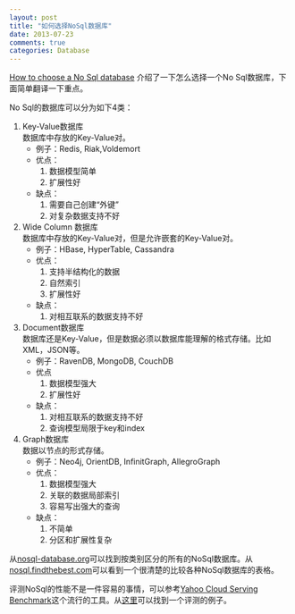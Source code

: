 ```yaml
---
layout: post
title: "如何选择NoSql数据库"
date: 2013-07-23
comments: true
categories: Database
---
```

<p><a href="http://blogs.microsoft.co.il/blogs/applisec/archive/2013/07/10/how-to-choose-a-no-sql-database.aspx">How to choose a No Sql database</a> 介绍了一下怎么选择一个No Sql数据库，下面简单翻译一下重点。</p>  <p>No Sql的数据库可以分为如下4类： </p>  <ol>   <li>Key-Value数据库     <br />数据库中存放的Key-Value对。       <ul>       <li>例子：Redis, Riak,Voldemort </li>        <li>优点：         <br />          <ol>           <li>数据模型简单 </li>            <li>扩展性好 </li>         </ol>       </li>        <li>缺点：          <ol>           <li>需要自己创建“外键” </li>            <li>对复杂数据支持不好 </li>         </ol>       </li>     </ul>   </li>    <li>Wide Column 数据库     <br />数据库中存放的Key-Value对，但是允许嵌套的Key-Value对。       <ul>       <li>例子：HBase, HyperTable, Cassandra </li>        <li>优点：          <ol>           <li>支持半结构化的数据 </li>            <li>自然索引 </li>            <li>扩展性好 </li>         </ol>       </li>        <li>缺点：          <ol>           <li>对相互联系的数据支持不好 </li>         </ol>       </li>     </ul>   </li>    <li>Document数据库     <br />数据库还是Key-Value，但是数据必须以数据库能理解的格式存储。比如XML，JSON等。       <ul>       <li>例子：RavenDB, MongoDB, CouchDB </li>        <li>优点          <ol>           <li>数据模型强大 </li>            <li>扩展性好 </li>         </ol>       </li>        <li>缺点：          <ol>           <li>对相互联系的数据支持不好 </li>            <li>查询模型局限于key和index </li>         </ol>       </li>     </ul>   </li>    <li>Graph数据库     <br />数据以节点的形式存储。       <ul>       <li>例子：Neo4j, OrientDB, InfinitGraph, AllegroGraph </li>        <li>优点：          <ol>           <li>数据模型强大 </li>            <li>关联的数据局部索引 </li>            <li>容易写出强大的查询 </li>         </ol>       </li>        <li>缺点：          <ol>           <li>不简单 </li>            <li>分区和扩展性复杂 </li>         </ol>       </li>     </ul>   </li> </ol>  <p>从<a href="http://nosql-database.org/">nosql-database.org</a>可以找到按类别区分的所有的NoSql数据库。从<a href="http://nosql.findthebest.com/">nosql.findthebest.com</a>可以看到一个很清楚的比较各种NoSql数据库的表格。</p>  <p>评测NoSql的性能不是一件容易的事情，可以参考<a href="https://www.google.co.il/url?sa=t&amp;rct=j&amp;q=&amp;esrc=s&amp;source=web&amp;cd=9&amp;cad=rja&amp;ved=0CHkQFjAI&amp;url=http%3A%2F%2Fcourse.cs.tau.ac.il%2Fsecws12%2Fsites%2Fdrupal-courses.cs.tau.ac.il.secws12%2Ffiles%2FDistributed%2520Databases%2520-%2520YCSB%2520Tutorial.docx&amp;ei=AcLdUaqOEYTptQb3-oCYDA&amp;usg=AFQjCNHaDqIXKRgIITPuz_WJ44epOZ4KNQ&amp;sig2=wNd6ZA_1X4HmBEijOktaHA&amp;bvm=bv.48705608,d.Yms">Yahoo Cloud Serving Benchmark</a>这个流行的工具。从<a href="http://www.networkworld.com/news/tech/2012/102212-nosql-263595.html">这里</a>可以找到一个评测的例子。</p>